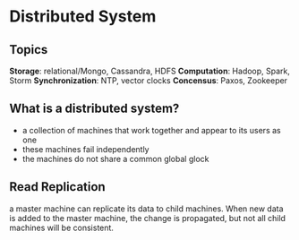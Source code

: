 
# Distributed System

## Topics
**Storage**: relational/Mongo, Cassandra, HDFS
**Computation**: Hadoop, Spark, Storm
**Synchronization**: NTP, vector clocks
**Concensus**: Paxos, Zookeeper

## What is a distributed system?
- a collection of machines that work together and appear to its users as one
- these machines fail independently
- the machines do not share a common global glock

## Read Replication
a master machine can replicate its data to child machines. When new data is added to the master machine, the change is propagated, but not all child machines will be consistent.

